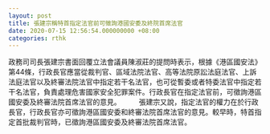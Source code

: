 ```yaml
---
layout: post
title: 張建宗稱特首指定法官前可徵詢港國安委及終院首席法官
date: 2020-07-15 12:56:54.000000000 +08:00
categories: rthk
---
```


政務司司長張建宗書面回覆立法會議員陳淑莊的提問時表示，根據《港區國安法》第44條，行政長官應當從裁判官、區域法院法官、高等法院原訟法庭法官、上訴法庭法官以及終審法院法官中指定若干名法官，也可從暫委或者特委法官中指定若干名法官，負責處理危害國家安全犯罪案件。行政長官在指定法官前，可徵詢港區國安委及終審法院首席法官的意見。
　　 
張建宗又說，指定法官的權力在於行政長官，行政長官亦可徵詢港區國安委和終審法院首席法官的意見。較早時，特首指定首批裁判官時，已徵詢港區國安委及終審法院首席法官。
